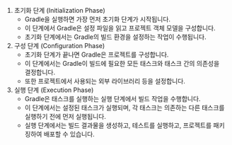 1. 초기화 단계 (Initialization Phase)
    - Gradle을 실행하면 가장 먼저 초기화 단계가 시작됩니다.
    - 이 단계에서 Gradle은 설정 파일을 읽고 프로젝트 객체 모델을 구성합니다.
    - 초기화 단계에서는 Gradle의 빌드 환경을 설정하는 작업이 수행됩니다.
2. 구성 단계 (Configuration Phase)
    - 초기화 단계가 끝나면 Gradle은 프로젝트를 구성합니다.
    - 이 단계에서는 Gradle이 빌드에 필요한 모든 태스크와 태스크 간의 의존성을 결정합니다.
    - 또한 프로젝트에서 사용되는 외부 라이브러리 등을 설정합니다.
3. 실행 단계 (Execution Phase)
    - Gradle은 태스크를 실행하는 실행 단계에서 빌드 작업을 수행합니다.
    - 이 단계에서는 설정된 태스크가 실행되며, 각 태스크는 의존하는 다른 태스크를 실행하기 전에 먼저 실행됩니다.
    - 실행 단계에서는 빌드 결과물을 생성하고, 테스트를 실행하고, 프로젝트를 패키징하여 배포할 수 있습니다.
